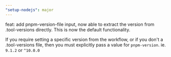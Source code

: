 ```yaml
---
"setup-nodejs": major
---
```


feat: add pnpm-version-file input, now able to extract the version from
.tool-versions directly. This is now the default functionality.

If you require setting a specific version from the workflow, or if you don't a .tool-versions
file, then you must explicitly pass a value for `pnpm-version`. ie. `9.1.2` or `^10.0.0`
